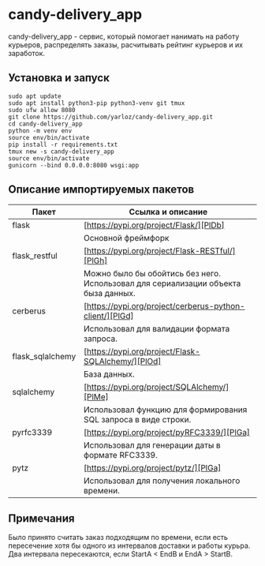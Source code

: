 # candy-delivery_app

candy-delivery_app - сервис, который помогает нанимать на работу курьеров, распределять заказы, расчитывать рейтинг курьеров и их заработок.

## Установка и запуск

```
sudo apt update
sudo apt install python3-pip python3-venv git tmux
sudo ufw allow 8080
git clone https://github.com/yarloz/candy-delivery_app.git
cd candy-delivery_app
python -m venv env
source env/bin/activate
pip install -r requirements.txt
tmux new -s candy-delivery_app
source env/bin/activate
gunicorn --bind 0.0.0.0:8080 wsgi:app
```

## Описание импортируемых пакетов

| Пакет | Ссылка и описание |
| ------ | ------ |
| flask | [https://pypi.org/project/Flask/][PlDb] |
|  | Основной фреймфорк |
| flask_restful | [https://pypi.org/project/Flask-RESTful/][PlGh] |
|  | Можно было бы обойтись без него. Использовал для сериализации объекта быза данных. |
| cerberus | [https://pypi.org/project/cerberus-python-client/][PlGd] |
|  | Использовал для валидации формата запроса. |
| flask_sqlalchemy | [https://pypi.org/project/Flask-SQLAlchemy/][PlOd] |
|  | База данных. |
| sqlalchemy | [https://pypi.org/project/SQLAlchemy/][PlMe] |
|  | Использовал функцию для формирования SQL запроса в виде строки. |
| pyrfc3339 | [https://pypi.org/project/pyRFC3339/][PlGa] |
|  | Использовал для генерации даты в формате RFC3339. |
| pytz | [https://pypi.org/project/pytz/][PlGa] |
|  | Использовал для получения локального времени. |

## Примечания

Было принято считать заказ подходящим по времени, если есть пересечение хотя бы одного из интервалов доставки и работы курьра. Два интервала пересекаются, если StartA < EndB и EndA > StartB.


